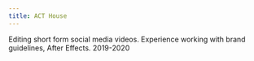 ```yaml
---
title: ACT House
---
```


Editing short form social media videos.
Experience working with brand guidelines, After Effects.
2019-2020
